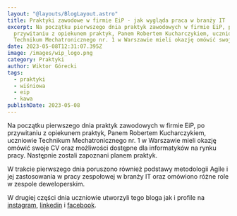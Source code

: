 ```yaml
---
layout: "@layouts/BlogLayout.astro"
title: Praktyki zawodowe w firmie EiP - jak wygląda praca w branży IT
excerpt: Na początku pierwszego dnia praktyk zawodowych w firmie EiP, po
  przywitaniu z opiekunem praktyk, Panem Robertem Kucharczykiem, uczniowie
  Technikum Mechatronicznego nr. 1 w Warszawie mieli okazję omówić swoje CV
date: 2023-05-08T12:31:07.395Z
image: /images/wip_logo.png
category: Praktyki
author: Wiktor Górecki
tags:
  - praktyki
  - wiśniowa
  - eip
  - kawa
publishDate: 2023-05-08
---
```

Na początku pierwszego dnia praktyk zawodowych w firmie EiP, po przywitaniu z opiekunem praktyk, Panem Robertem Kucharczykiem, uczniowie Technikum Mechatronicznego nr. 1 w Warszawie mieli okazję omówić swoje CV oraz możliwości dostępne dla informatyków na rynku pracy. Następnie zostali zapoznani planem praktyk.

W trakcie pierwszego dnia poruszono również podstawy metodologii Agile i jej zastosowania w pracy zespołowej w branży IT oraz omówiono różne role w zespole deweloperskim.

W drugiej części dnia uczniowie utworzyli tego bloga jak i profile na [instagram](https://www.instagram.com/wisniowa_is_possible/), [linkedin](https://www.linkedin.com/in/praktyki-zawodowe-134a16275/) i [facebook](https://www.facebook.com/Wi%C5%9Bniowa-Is-Possible-105941579167828/).